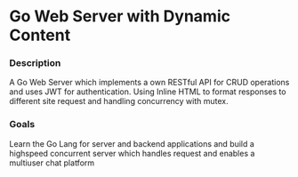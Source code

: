 
# Go Web Server with Dynamic Content
### Description
A Go Web Server which implements a own RESTful API for CRUD operations and uses JWT for authentication. Using Inline HTML to format responses to different site request and handling concurrency with mutex.

### Goals
Learn the Go Lang for server and backend applications and build a highspeed concurrent server which handles request and enables a multiuser chat platform
